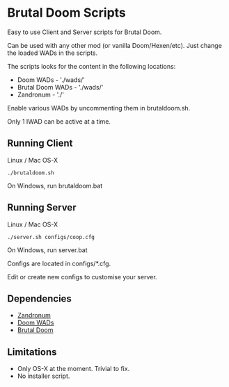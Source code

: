 Brutal Doom Scripts
===================

Easy to use Client and Server scripts for Brutal Doom.

Can be used with any other mod (or vanilla Doom/Hexen/etc). Just change the loaded WADs in the scripts.

The scripts looks for the content in the following locations:

   * Doom WADs - './wads/'
   * Brutal Doom WADs - './wads/'
   * Zandronum - './'

Enable various WADs by uncommenting them in brutaldoom.sh.

Only 1 IWAD can be active at a time.

Running Client
--------------

Linux / Mac OS-X
```
./brutaldoom.sh
```

On Windows, run brutaldoom.bat

Running Server
--------------

Linux / Mac OS-X
```
./server.sh configs/coop.cfg
```

On Windows, run server.bat

Configs are located in configs/*.cfg.

Edit or create new configs to customise your server.


Dependencies
------------

   * [Zandronum](http://www.zandronum.com)
   * [Doom WADs](http://www.jbserver.com/downloads/games/doom/misc/shareware/doom19s.zip)
   * [Brutal Doom](http://www.moddb.com/mods/brutal-doom)

Limitations
-----------

   * Only OS-X at the moment. Trivial to fix.
   * No installer script.

